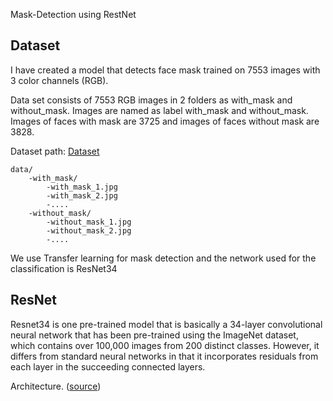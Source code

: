Mask-Detection using RestNet

## Dataset
I have created a model that detects face mask trained on 7553 images with 3 color channels (RGB).

Data set consists of 7553 RGB images in 2 folders as with_mask and without_mask. Images are named as label with_mask and without_mask. Images of faces with mask are 3725 and images of faces without mask are 3828. 


Dataset path: [Dataset](https://www.kaggle.com/datasets/omkargurav/face-mask-dataset)
```
data/
    -with_mask/
        -with_mask_1.jpg
        -with_mask_2.jpg
        -....
    -without_mask/
        -without_mask_1.jpg
        -without_mask_2.jpg
        -....
```
We use Transfer learning for mask detection and the network used for the classification is ResNet34

## ResNet
Resnet34 is one pre-trained model that is basically a 34-layer convolutional neural network that has been pre-trained using the ImageNet dataset, which contains over 100,000 images from 200 distinct classes. However, it differs from standard neural networks in that it incorporates residuals from each layer in the succeeding connected layers.

Architecture. ([source](https://roboflow.com/model/resnet-34))